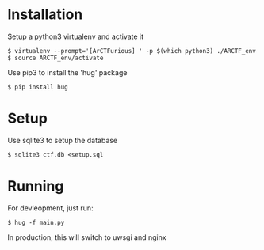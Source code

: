# Installation
Setup a python3 virtualenv and activate it

    $ virtualenv --prompt='[ArCTFurious] ' -p $(which python3) ./ARCTF_env
    $ source ARCTF_env/activate

Use pip3 to install the 'hug' package

	$ pip install hug

# Setup
Use sqlite3 to setup the database

    $ sqlite3 ctf.db <setup.sql

# Running
For devleopment, just run:

    $ hug -f main.py

In production, this will switch to uwsgi and nginx
